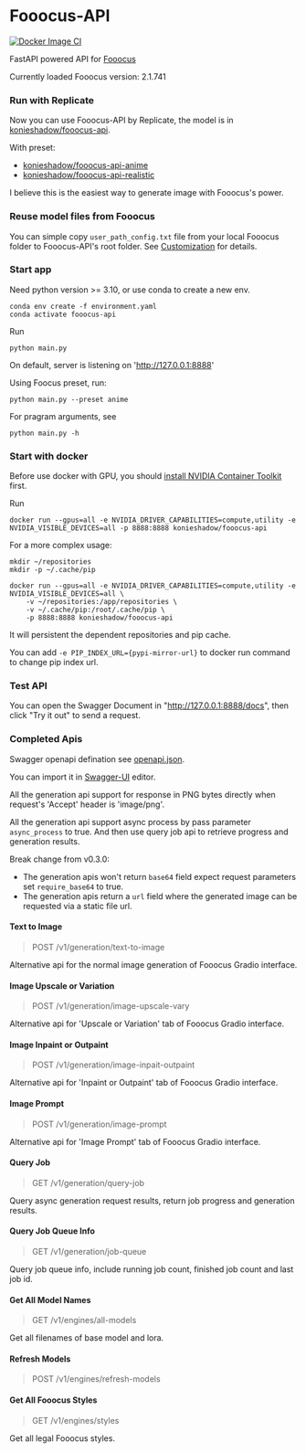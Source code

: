 # Fooocus-API

[![Docker Image CI](https://github.com/konieshadow/Fooocus-API/actions/workflows/docker-image.yml/badge.svg?branch=main)](https://github.com/konieshadow/Fooocus-API/actions/workflows/docker-image.yml)

FastAPI powered API for [Fooocus](https://github.com/lllyasviel/Fooocus)

Currently loaded Fooocus version: 2.1.741

### Run with Replicate
Now you can use Fooocus-API by Replicate, the model is in [konieshadow/fooocus-api](https://replicate.com/konieshadow/fooocus-api).

With preset:
* [konieshadow/fooocus-api-anime](https://replicate.com/konieshadow/fooocus-api-anime)
* [konieshadow/fooocus-api-realistic](https://replicate.com/konieshadow/fooocus-api-realistic)

I believe this is the easiest way to generate image with Fooocus's power.

### Reuse model files from Fooocus
You can simple copy `user_path_config.txt` file from your local Fooocus folder to Fooocus-API's root folder. See [Customization](https://github.com/lllyasviel/Fooocus#customization) for details.

### Start app
Need python version >= 3.10, or use conda to create a new env.

```
conda env create -f environment.yaml
conda activate fooocus-api
```

Run
```
python main.py
```
On default, server is listening on 'http://127.0.0.1:8888'

Using Foocus preset, run:
```
python main.py --preset anime
```

For pragram arguments, see
```
python main.py -h
```

### Start with docker
Before use docker with GPU, you should [install NVIDIA Container Toolkit](https://docs.nvidia.com/datacenter/cloud-native/container-toolkit/latest/install-guide.html) first.

Run
```
docker run --gpus=all -e NVIDIA_DRIVER_CAPABILITIES=compute,utility -e NVIDIA_VISIBLE_DEVICES=all -p 8888:8888 konieshadow/fooocus-api
```

For a more complex usage:
```
mkdir ~/repositories
mkdir -p ~/.cache/pip

docker run --gpus=all -e NVIDIA_DRIVER_CAPABILITIES=compute,utility -e NVIDIA_VISIBLE_DEVICES=all \
    -v ~/repositories:/app/repositories \
    -v ~/.cache/pip:/root/.cache/pip \
    -p 8888:8888 konieshadow/fooocus-api
```
It will persistent the dependent repositories and pip cache.

You can add `-e PIP_INDEX_URL={pypi-mirror-url}` to docker run command to change pip index url.

### Test API
You can open the Swagger Document in "http://127.0.0.1:8888/docs", then click "Try it out" to send a request.

### Completed Apis
Swagger openapi defination see [openapi.json](docs/openapi.json).

You can import it in [Swagger-UI](https://swagger.io/tools/swagger-ui/) editor.

All the generation api support for response in PNG bytes directly when request's 'Accept' header is 'image/png'.

All the generation api support async process by pass parameter `async_process` to true. And then use query job api to retrieve progress and generation results.

Break change from v0.3.0:
* The generation apis won't return `base64` field expect request parameters set `require_base64` to true.
* The generation apis return a `url` field where the generated image can be requested via a static file url.

#### Text to Image
> POST /v1/generation/text-to-image

Alternative api for the normal image generation of Fooocus Gradio interface.

#### Image Upscale or Variation
> POST /v1/generation/image-upscale-vary

Alternative api for 'Upscale or Variation' tab of Fooocus Gradio interface.

#### Image Inpaint or Outpaint
> POST /v1/generation/image-inpait-outpaint

Alternative api for 'Inpaint or Outpaint' tab of Fooocus Gradio interface.

#### Image Prompt
> POST /v1/generation/image-prompt

Alternative api for 'Image Prompt' tab of Fooocus Gradio interface.

#### Query Job
> GET /v1/generation/query-job

Query async generation request results, return job progress and generation results.

#### Query Job Queue Info
> GET /v1/generation/job-queue

Query job queue info, include running job count, finished job count and last job id.

#### Get All Model Names
> GET /v1/engines/all-models

Get all filenames of base model and lora.

#### Refresh Models
> POST /v1/engines/refresh-models

#### Get All Fooocus Styles
> GET /v1/engines/styles

Get all legal Fooocus styles.